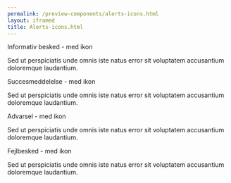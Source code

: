 ```yaml
--- 
permalink: /preview-components/alerts-icons.html
layout: iframed 
title: Alerts-icons.html
---
```

<div class="alert alert-info alert--show-icon" role="alert"
    aria-label="Beskedbox der viser information">
    <div class="alert-body">
        <p class="alert-heading">Informativ besked - med ikon</p>
        <p class="alert-text">Sed ut perspiciatis unde omnis iste natus
            error sit voluptatem accusantium doloremque laudantium.</p>
    </div>
</div>

<div class="alert alert-success alert--show-icon" role="alert"
    aria-label="Beskedbox der viser succes">
    <div class="alert-body">
        <p class="alert-heading">Succesmeddelelse - med ikon</p>
        <p class="alert-text">Sed ut perspiciatis unde omnis iste natus
            error sit voluptatem accusantium doloremque laudantium.</p>
    </div>
</div>

<div class="alert alert-warning alert--show-icon" role="alert"
    aria-label="Beskedbox der viser en advarsel">
    <div class="alert-body">
        <p class="alert-heading">Advarsel - med ikon</p>
        <p class="alert-text">Sed ut perspiciatis unde omnis iste natus
            error sit voluptatem accusantium doloremque laudantium.</p>
    </div>
</div>

<div class="alert alert-error alert--show-icon" role="alert"
    aria-label="Beskedbox der viser en fejlmeddelelse">
    <div class="alert-body">
        <p class="alert-heading">Fejlbesked - med ikon</p>
        <p class="alert-text">Sed ut perspiciatis unde omnis iste natus
            error sit voluptatem accusantium doloremque laudantium.</p>
    </div>
</div>